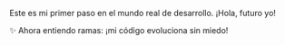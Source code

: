 Este es mi primer paso en el mundo real de desarrollo. ¡Hola, futuro yo!

✨ Ahora entiendo ramas: ¡mi código evoluciona sin miedo!
